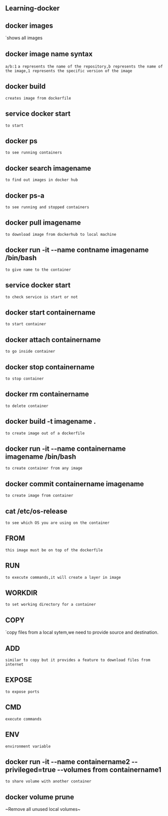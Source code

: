 ## Learning-docker

## docker images
`shows all images

## docker image name syntax
`a/b:1`
`a represents the name of the repository,b represents the name of the image,1 represents the specific version of the image` 

## docker build
`creates image from dockerfile`

## service docker start
`to start`

## docker ps
`to see running containers`

## docker search imagename
`to find out images in docker hub`

## docker ps-a
`to see running and stopped containers`

## docker pull imagename
`to download image from dockerhub to local machine`

## docker run -it --name contname imagename /bin/bash
`to give name to the container`

## service docker start
`to check service is start or not`

## docker start containername
`to start container`

## docker attach containername
`to go inside container`

## docker stop containername
`to stop container`

## docker rm containername
`to delete container`

## docker build -t imagename .
`to create image out of a dockerfile`

## docker run -it --name containername imagename /bin/bash
`to create container from any image`

## docker commit containername imagename
`to create image from container`


## cat /etc/os-release
`to see which OS you are using on the container`

## FROM
`this image must be on top of the dockerfile`

## RUN
`to execute commands,it will create a layer in image`

## WORKDIR 
`to set working directory for a container`

## COPY 
`copy files from a local sytem,we need to provide source and destination.

## ADD
`similar to copy but it provides a feature to download files from internet`

## EXPOSE
`to expose ports`

## CMD 
`execute commands`

## ENV
`environment variable`

## docker run -it --name containername2 --privileged=true --volumes from containername1
`to share volume with another container`

## docker volume prune
~Remove all unused local volumes~

##




